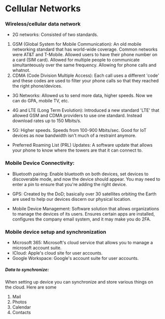 # Cellular Networks


### Wireless/cellular data network
- 2G networks: 
Consisted of two standards.
1. GSM (Global System for Mobile Communication): An old mobile networking standard that has world-wide coverage. Common networks were AT&T and T-Mobile. Allowed users to have their phone number on a card (SIM card). Allowed for multiple people to communicate simultanteously over the same frequency. Allowing for phone calls and whatnot.
2. CDMA (Code Division Multiple Access): Each call uses a different 'code' and these codes are used to filter your phone calls so that they reached the right phone/devices. 

- 3G Networks:
Allowed us to send more data, higher speeds. Now we can do GPA, mobile TV, etc.

- 4G and LTE (Long Term Evolution):
Introduced a new standard 'LTE' that allowed GSM and CDMA providers to use one standard. Instead download rates up to 150 Mbits/s.

- 5G:
Higher speeds. Speeds from 100-900 Mbits/sec. Good for IoT devices as now bandwidth isn't much of a restraint anymore.

- Preferred Roaming List (PRL) Updates: A software update that allows your phone to know where the towers are that it can connect to.


### Mobile Device Connectivity:
- Bluetooth pairing: Enable bluetooth on both devices, set devices to discoverable mode, and now the device should appear. You may need to enter a pin to ensure that you're adding the right device.

- GPS: Created by the DoD; basically over 30 satellites orbiting the Earth are used to help our devices discern our physical location.

- Mobile Device Management: Software solution that allows organizations to manage the devices of its users. Ensures certain apps are installed, configures the company email system, and it may make you do 2FA.

### Mobile device setup and synchronization


- Microsoft 365: Microsoft's cloud service that allows you to manage a microsoft account suite.
- ICloud: Apple's cloud site for user accounts.
- Google Workspace: Google's account suite for user accounts.

##### Data to synchronize:
When setting up device you can synchronize and store various things on the cloud. Here are some
1. Mail
2. Photos
3. Calendar
4. Contacts



